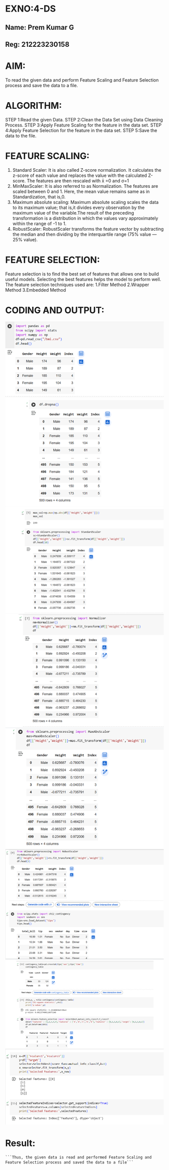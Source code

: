 # EXNO:4-DS
## Name: Prem Kumar G
## Reg: 212223230158
# AIM:
To read the given data and perform Feature Scaling and Feature Selection process and save the
data to a file.

# ALGORITHM:
STEP 1:Read the given Data.
STEP 2:Clean the Data Set using Data Cleaning Process.
STEP 3:Apply Feature Scaling for the feature in the data set.
STEP 4:Apply Feature Selection for the feature in the data set.
STEP 5:Save the data to the file.

# FEATURE SCALING:
1. Standard Scaler: It is also called Z-score normalization. It calculates the z-score of each value and replaces the value with the calculated Z-score. The features are then rescaled with x̄ =0 and σ=1
2. MinMaxScaler: It is also referred to as Normalization. The features are scaled between 0 and 1. Here, the mean value remains same as in Standardization, that is,0.
3. Maximum absolute scaling: Maximum absolute scaling scales the data to its maximum value; that is,it divides every observation by the maximum value of the variable.The result of the preceding transformation is a distribution in which the values vary approximately within the range of -1 to 1.
4. RobustScaler: RobustScaler transforms the feature vector by subtracting the median and then dividing by the interquartile range (75% value — 25% value).

# FEATURE SELECTION:
Feature selection is to find the best set of features that allows one to build useful models. Selecting the best features helps the model to perform well.
The feature selection techniques used are:
1.Filter Method
2.Wrapper Method
3.Embedded Method

# CODING AND OUTPUT:

![alt text](<Screenshot 2025-04-23 161435.png>)
![alt text](<Screenshot 2025-04-23 161448.png>)
![alt text](<Screenshot 2025-04-23 161502.png>)
![alt text](<Screenshot 2025-04-23 161514.png>)
![alt text](<Screenshot 2025-04-23 161524.png>)
![alt text](<Screenshot 2025-04-23 161546.png>)
![alt text](<Screenshot 2025-04-23 161600.png>)
![alt text](<Screenshot 2025-04-23 161612.png>)

# Result:
    ```Thus, the given data is read and performed Feature Scaling and Feature Selection process and saved the data to a file```

